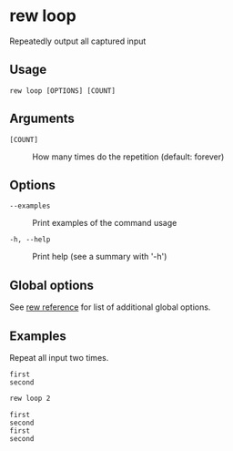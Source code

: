 # rew loop

Repeatedly output all captured input

## Usage

```
rew loop [OPTIONS] [COUNT]
```

## Arguments

<dl>
<dt><code>[COUNT]</code></dt>
<dd>

How many times do the repetition (default: forever)
</dd>
</dl>

## Options

<dl>

<dt><code>--examples</code></dt>
<dd>

Print examples of the command usage
</dd>

<dt><code>-h, --help</code></dt>
<dd>

Print help (see a summary with '-h')
</dd>
</dl>

## Global options

See [rew reference](rew.md#global-options) for list of additional global options.

## Examples

Repeat all input two times.

```
first
second
```

```sh
rew loop 2
```

```
first
second
first
second
```
